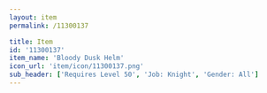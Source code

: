 ```yaml
---
layout: item
permalink: /11300137

title: Item
id: '11300137'
item_name: 'Bloody Dusk Helm'
icon_url: 'item/icon/11300137.png'
sub_header: ['Requires Level 50', 'Job: Knight', 'Gender: All']
---
```

